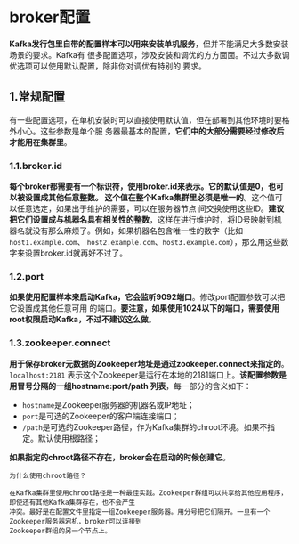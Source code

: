 broker配置
================================================================================
**Kafka发行包里自带的配置样本可以用来安装单机服务**，但并不能满足大多数安装场景的要求。Kafka有
很多配置选项，涉及安装和调优的方方面面。不过大多数调优选项可以使用默认配置，除非你对调优有特别的
要求。

## 1.常规配置
有一些配置选项，在单机安装时可以直接使用默认值，但在部署到其他环境时要格外小心。这些参数是单个服
务器最基本的配置，**它们中的大部分需要经过修改后才能用在集群里**。

### 1.1.broker.id
**每个broker都需要有一个标识符，使用broker.id来表示。它的默认值是0，也可以被设置成其他任意整数。
这个值在整个Kafka集群里必须是唯一的**。这个值可以任意选定，如果出于维护的需要，可以在服务器节点
间交换使用这些ID。**建议把它们设置成与机器名具有相关性的整数**，这样在进行维护时，将ID号映射到机
器名就没有那么麻烦了。例如，如果机器名包含唯一性的数字（比如`host1.example.com`、
`host2.example.com`、`host3.example.com`），那么用这些数字来设置broker.id就再好不过了。

### 1.2.port
**如果使用配置样本来启动Kafka，它会监听9092端口**。修改port配置参数可以把它设置成其他任意可用
的端口。**要注意，如果使用1024以下的端口，需要使用root权限启动Kafka，不过不建议这么做**。

### 1.3.zookeeper.connect
**用于保存broker元数据的Zookeeper地址是通过zookeeper.connect来指定的**。`localhost:2181`
表示这个Zookeeper是运行在本地的2181端口上。**该配置参数是用冒号分隔的一组hostname:port/path
列表**，每一部分的含义如下：
+ `hostname`是Zookeeper服务器的机器名或IP地址；
+ `port`是可选的Zookeeper的客户端连接端口；
+ `/path`是可选的Zookeeper路径，作为Kafka集群的chroot环境。如果不指定。默认使用根路径；

**如果指定的chroot路径不存在，broker会在启动的时候创建它**。
```
为什么使用chroot路径？

在Kafka集群里使用chroot路径是一种最佳实践。Zookeeper群组可以共享给其他应用程序，即使还有其他Kafka集群存在，也不会产生
冲突。最好是在配置文件里指定一组Zookeeper服务器。用分号把它们隔开。一旦有一个Zookeeper服务器宕机，broker可以连接到
Zookeeper群组的另一个节点上。
```








